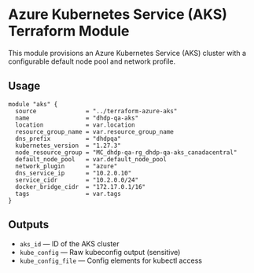 # Azure Kubernetes Service (AKS) Terraform Module

This module provisions an Azure Kubernetes Service (AKS) cluster with a configurable default node pool and network profile.

## Usage

```hcl
module "aks" {
  source              = "../terraform-azure-aks"
  name                = "dhdp-qa-aks"
  location            = var.location
  resource_group_name = var.resource_group_name
  dns_prefix          = "dhdpqa"
  kubernetes_version  = "1.27.3"
  node_resource_group = "MC_dhdp-qa-rg_dhdp-qa-aks_canadacentral"
  default_node_pool   = var.default_node_pool
  network_plugin      = "azure"
  dns_service_ip      = "10.2.0.10"
  service_cidr        = "10.2.0.0/24"
  docker_bridge_cidr  = "172.17.0.1/16"
  tags                = var.tags
}
```

## Outputs

- `aks_id` — ID of the AKS cluster
- `kube_config` — Raw kubeconfig output (sensitive)
- `kube_config_file` — Config elements for kubectl access